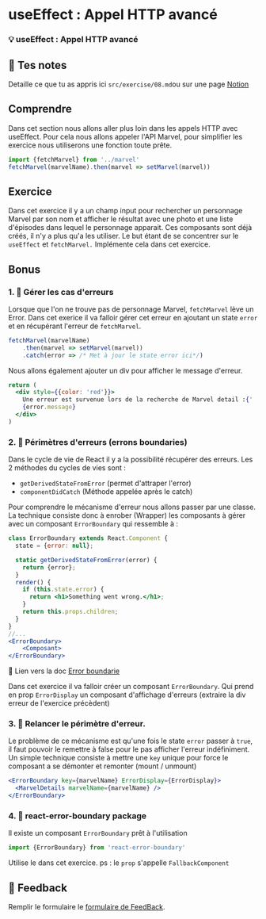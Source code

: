 # useEffect : Appel HTTP avancé

### 💡 useEffect : Appel HTTP avancé

## 📝 Tes notes

Detaille ce que tu as appris ici
`src/exercise/08.md`ou sur une page [Notion](https://go.mikecodeur.com/course-notes-template)

## Comprendre

Dans cet section nous allons aller plus loin dans les appels HTTP avec
useEffect. Pour cela nous allons appeler l'API Marvel, pour simplifier les
exercice nous utiliserons une fonction toute prête.

```jsx
import {fetchMarvel} from '../marvel'
fetchMarvel(marvelName).then(marvel => setMarvel(marvel))
```

## Exercice

Dans cet exercice il y a un champ input pour rechercher un personnage Marvel par
son nom et afficher le résultat avec une photo et une liste d'épisodes dans
lequel le personnage apparait. Ces composants sont déjà créés, il n'y a plus
qu'a les utiliser. Le but étant de se concentrer sur le `useEffect` et
`fetchMarvel.` Implémente cela dans cet exercice.

## Bonus

### 1. 🚀 Gérer les cas d'erreurs

Lorsque que l'on ne trouve pas de personnage Marvel, `fetchMarvel` lève un
Error. Dans cet exerice il va falloir gérer cet erreur en ajoutant un state
`error` et en récupérant l'erreur de `fetchMarvel`.

```jsx
fetchMarvel(marvelName)
    .then(marvel => setMarvel(marvel))
    .catch(error => /* Met à jour le state error ici*/)
```

Nous allons également ajouter un div pour afficher le message d'erreur.

```jsx
return (
  <div style={{color: 'red'}}>
    Une erreur est survenue lors de la recherche de Marvel detail :{' '}
    {error.message}
  </div>
)
```

### 2. 🚀 Périmètres d'erreurs (errons boundaries)

Dans le cycle de vie de React il y a la possibilité récupérer des erreurs. Les 2
méthodes du cycles de vies sont :

- `getDerivedStateFromError` (permet d'attraper l'error)
- `componentDidCatch` (Méthode appelée après le catch)

Pour comprendre le mécanisme d'erreur nous allons passer par une classe. La
technique consiste donc à enrober (Wrapper) les composants à gérer avec un
composant `ErrorBoundary` qui ressemble à :

```jsx
class ErrorBoundary extends React.Component {
  state = {error: null};

  static getDerivedStateFromError(error) {
    return {error};
  }
  render() {
    if (this.state.error) {
      return <h1>Something went wrong.</h1>;
    }
    return this.props.children;
  }
}
//...
<ErrorBoundary>
	<Composant>
</ErrorBoundary>
```

📑 Lien vers la doc
[Error boundarie](https://fr.reactjs.org/docs/error-boundaries.html)

Dans cet exercice il va falloir créer un composant `ErrorBoundary`. Qui prend en
prop `ErrorDisplay` un composant d'affichage d'erreurs (extraire la div erreur
de l'exercice précèdent)

### 3. 🚀 Relancer le périmètre d'erreur.

Le problème de ce mécanisme est qu'une fois le state `error` passer à `true`, il
faut pouvoir le remettre à false pour le pas afficher l'erreur indéfiniment. Un
simple technique consiste à mettre une `key` unique pour force le composant a se
démonter et remonter (mount / unmount)

```jsx
<ErrorBoundary key={marvelName} ErrorDisplay={ErrorDisplay}>
  <MarvelDetails marvelName={marvelName} />
</ErrorBoundary>
```

### 4. 🚀 react-error-boundary package

Il existe un composant `ErrorBoundary` prêt à l'utilisation

```jsx
import {ErrorBoundary} from 'react-error-boundary'
```

Utilise le dans cet exercice. ps : le `prop` s'appelle `FallbackComponent`

## 🐜 Feedback

Remplir le formulaire le
[formulaire de FeedBack](https://go.mikecodeur.com/cours-react-avis).
